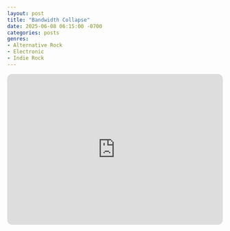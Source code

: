 ```yaml
---
layout: post
title: "Bandwidth Collapse"
date: 2025-06-08 06:15:00 -0700
categories: posts
genres:
- Alternative Rock
- Electronic
- Indie Rock 
---
```

<iframe style="border-radius:12px" src="https://open.spotify.com/embed/playlist/3FV3wOOO7ITlYSqgShpCeZ?utm_source=generator" width="100%" height="352" frameBorder="0" allowfullscreen="" allow="autoplay; clipboard-write; encrypted-media; fullscreen; picture-in-picture" loading="lazy"></iframe>